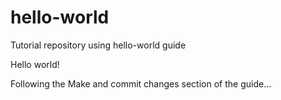 # hello-world
Tutorial repository using hello-world guide

Hello world!

Following the Make and commit changes section of the guide...

